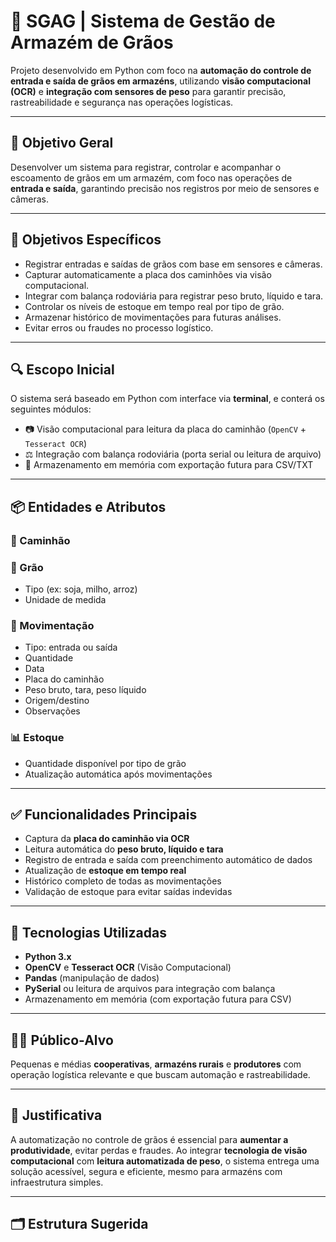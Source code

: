# 🌾 SGAG | Sistema de Gestão de Armazém de Grãos

Projeto desenvolvido em Python com foco na **automação do controle de entrada e saída de grãos em armazéns**, utilizando **visão computacional (OCR)** e **integração com sensores de peso** para garantir precisão, rastreabilidade e segurança nas operações logísticas.

---

## 📌 Objetivo Geral

Desenvolver um sistema para registrar, controlar e acompanhar o escoamento de grãos em um armazém, com foco nas operações de **entrada e saída**, garantindo precisão nos registros por meio de sensores e câmeras.

---

## 🎯 Objetivos Específicos

- Registrar entradas e saídas de grãos com base em sensores e câmeras.
- Capturar automaticamente a placa dos caminhões via visão computacional.
- Integrar com balança rodoviária para registrar peso bruto, líquido e tara.
- Controlar os níveis de estoque em tempo real por tipo de grão.
- Armazenar histórico de movimentações para futuras análises.
- Evitar erros ou fraudes no processo logístico.

---

## 🔍 Escopo Inicial

O sistema será baseado em Python com interface via **terminal**, e conterá os seguintes módulos:

- 📷 Visão computacional para leitura da placa do caminhão (`OpenCV` + `Tesseract OCR`)
- ⚖️ Integração com balança rodoviária (porta serial ou leitura de arquivo)
- 💾 Armazenamento em memória com exportação futura para CSV/TXT

---

## 📦 Entidades e Atributos

### 🚚 Caminhão

### 🧺 Grão
- Tipo (ex: soja, milho, arroz)
- Unidade de medida

### 🔁 Movimentação
- Tipo: entrada ou saída
- Quantidade
- Data
- Placa do caminhão
- Peso bruto, tara, peso líquido
- Origem/destino
- Observações

### 📊 Estoque
- Quantidade disponível por tipo de grão
- Atualização automática após movimentações

---

## ✅ Funcionalidades Principais

- Captura da **placa do caminhão via OCR**
- Leitura automática do **peso bruto, líquido e tara**
- Registro de entrada e saída com preenchimento automático de dados
- Atualização de **estoque em tempo real**
- Histórico completo de todas as movimentações
- Validação de estoque para evitar saídas indevidas

---

## 🧠 Tecnologias Utilizadas

- **Python 3.x**
- **OpenCV** e **Tesseract OCR** (Visão Computacional)
- **Pandas** (manipulação de dados)
- **PySerial** ou leitura de arquivos para integração com balança
- Armazenamento em memória (com exportação futura para CSV)

---

## 🧑‍🌾 Público-Alvo

Pequenas e médias **cooperativas**, **armazéns rurais** e **produtores** com operação logística relevante e que buscam automação e rastreabilidade.

---

## 🧾 Justificativa

A automatização no controle de grãos é essencial para **aumentar a produtividade**, evitar perdas e fraudes. Ao integrar **tecnologia de visão computacional** com **leitura automatizada de peso**, o sistema entrega uma solução acessível, segura e eficiente, mesmo para armazéns com infraestrutura simples.

---

## 🗂️ Estrutura Sugerida

